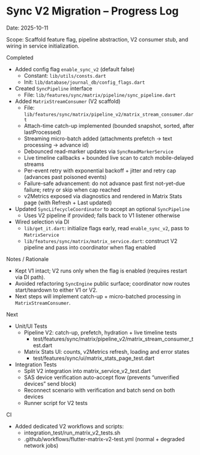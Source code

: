 # Sync V2 Migration – Progress Log

Date: 2025-10-11

Scope: Scaffold feature flag, pipeline abstraction, V2 consumer stub, and wiring in service initialization.

Completed
- Added config flag `enable_sync_v2` (default false)
  - Constant: `lib/utils/consts.dart`
  - Init: `lib/database/journal_db/config_flags.dart`
- Created `SyncPipeline` interface
  - File: `lib/features/sync/matrix/pipeline/sync_pipeline.dart`
- Added `MatrixStreamConsumer` (V2 scaffold)
  - File: `lib/features/sync/matrix/pipeline_v2/matrix_stream_consumer.dart`
  - Attach-time catch-up implemented (bounded snapshot, sorted, after lastProcessed)
  - Streaming micro-batch added (attachments prefetch → text processing → advance id)
  - Debounced read-marker updates via `SyncReadMarkerService`
  - Live timeline callbacks + bounded live scan to catch mobile-delayed streams
  - Per-event retry with exponential backoff + jitter and retry cap (advances past poisoned events)
  - Failure-safe advancement: do not advance past first not-yet-due failure; retry or skip when cap reached
  - v2Metrics exposed via diagnostics and rendered in Matrix Stats page (with Refresh + Last updated)
- Updated `SyncLifecycleCoordinator` to accept an optional `SyncPipeline`
  - Uses V2 pipeline if provided; falls back to V1 listener otherwise
- Wired selection via DI
  - `lib/get_it.dart`: initialize flags early, read `enable_sync_v2`, pass to `MatrixService`
  - `lib/features/sync/matrix/matrix_service.dart`: construct V2 pipeline and pass into coordinator when flag enabled

Notes / Rationale
- Kept V1 intact; V2 runs only when the flag is enabled (requires restart via DI path).
- Avoided refactoring `SyncEngine` public surface; coordinator now routes start/teardown to either V1 or V2.
- Next steps will implement catch-up + micro-batched processing in `MatrixStreamConsumer`.

Next
- Unit/UI Tests
  - Pipeline V2: catch-up, prefetch, hydration + live timeline tests
    - test/features/sync/matrix/pipeline_v2/matrix_stream_consumer_test.dart
  - Matrix Stats UI: counts, v2Metrics refresh, loading and error states
    - test/features/sync/ui/matrix_stats_page_test.dart
- Integration Tests
  - Split V2 integration into matrix_service_v2_test.dart
  - SAS device verification auto-accept flow (prevents “unverified devices” send block)
  - Reconnect scenario with verification and batch send on both devices
  - Runner script for V2 tests

CI
- Added dedicated V2 workflows and scripts:
  - integration_test/run_matrix_v2_tests.sh
  - .github/workflows/flutter-matrix-v2-test.yml (normal + degraded network jobs)
